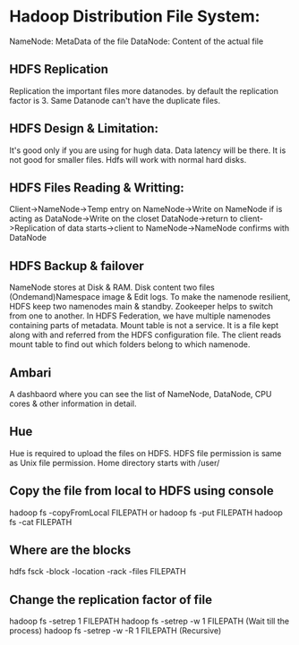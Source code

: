 # Hadoop Distribution File System:
NameNode: MetaData of the file
DataNode: Content of the actual file

## HDFS Replication
Replication the important files more datanodes. by default the replication factor is 3. Same Datanode can't have the duplicate files.

## HDFS Design & Limitation:
It's good only if you are using for hugh data. Data latency will be there. It is not good for smaller files. Hdfs will work with normal hard disks.

## HDFS Files Reading & Writting:
Client->NameNode->Temp entry on NameNode->Write on NameNode if is acting as DataNode->Write on the closet DataNode->return to client->Replication of data starts->client to NameNode->NameNode confirms with DataNode

## HDFS Backup & failover
NameNode stores at Disk & RAM. Disk content two files (Ondemand)Namespace image & Edit logs.
To make the namenode resilient, HDFS keep two namenodes main & standby. Zookeeper helps to switch from one to another.
In HDFS Federation, we have multiple namenodes containing parts of metadata.
Mount table is not a service. It is a file kept along with and referred from the HDFS configuration file. The client reads mount table to find out which folders belong to which namenode.

## Ambari
A dashbaord where you can see the list of NameNode, DataNode, CPU cores & other information in detail.

## Hue
Hue is required to upload the files on HDFS. HDFS file permission is same as Unix file permission. Home directory starts with /user/

## Copy the file from local to HDFS using console
hadoop fs -copyFromLocal FILEPATH or
hadoop fs -put FILEPATH
hadoop fs -cat FILEPATH

## Where are the blocks
hdfs fsck -block -location -rack -files FILEPATH

## Change the replication factor of file
hadoop fs -setrep 1 FILEPATH 
hadoop fs -setrep -w 1 FILEPATH (Wait till the process)
hadoop fs -setrep -w -R 1 FILEPATH (Recursive)
